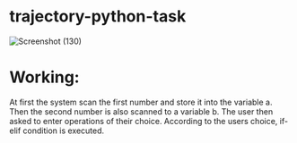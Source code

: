 # trajectory-python-task

![Screenshot (130)](https://user-images.githubusercontent.com/105795189/206209379-00d8d1dd-3adf-4aac-8967-941229f24221.png)
# Working:
At first the system scan the first number and store it into the variable a. Then the second number is also scanned to a variable b.
The user then asked to enter operations of their choice. According to the users choice, if-elif condition is executed.
